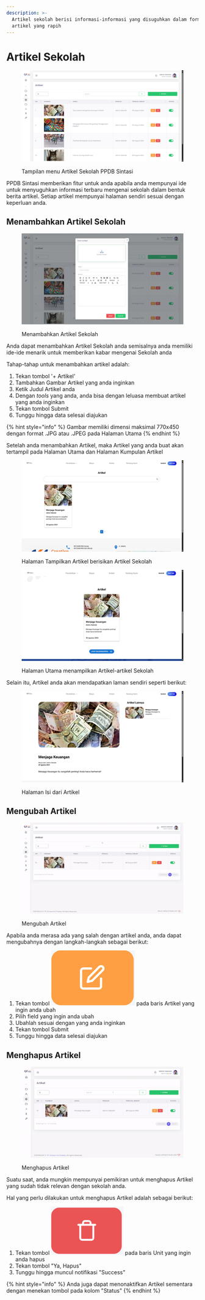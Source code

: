 ```yaml
---
description: >-
  Artikel sekolah berisi informasi-informasi yang disuguhkan dalam format
  artikel yang rapih
---
```


# Artikel Sekolah

<figure><img src="../../.gitbook/assets/image (27).png" alt=""><figcaption><p>Tampilan menu Artikel Sekolah PPDB Sintasi</p></figcaption></figure>

PPDB Sintasi memberikan fitur untuk anda apabila anda mempunyai ide untuk menyuguhkan informasi terbaru mengenai sekolah dalam bentuk berita artikel. Setiap artikel mempunyai halaman sendiri sesuai dengan keperluan anda.

## Menambahkan Artikel Sekolah

<figure><img src="../../.gitbook/assets/image (28).png" alt=""><figcaption><p>Menambahkan Artikel Sekolah</p></figcaption></figure>

Anda dapat menambahkan Artikel Sekolah anda semisalnya anda memiliki ide-ide menarik untuk memberikan kabar mengenai Sekolah anda

Tahap-tahap untuk menambahkan artikel adalah:

1. Tekan tombol '+ Artikel'
2. Tambahkan Gambar Artikel yang anda inginkan
3. Ketik Judul Artikel anda
4. Dengan _tools_ yang anda, anda bisa dengan leluasa membuat artikel yang anda inginkan
5. Tekan tombol Submit
6. Tunggu hingga data selesai diajukan

{% hint style="info" %}
Gambar memiliki dimensi maksimal 770x450 dengan format .JPG atau .JPEG pada Halaman Utama
{% endhint %}

Setelah anda menambahkan Artikel, maka Artikel yang anda buat akan tertampil pada Halaman Utama dan Halaman Kumpulan Artikel

<figure><img src="../../.gitbook/assets/image_2024-08-28_115341282.png" alt="" width="563"><figcaption><p>Halaman Tampilkan Artikel berisikan Artikel Sekolah</p></figcaption></figure>

<figure><img src="../../.gitbook/assets/image_2024-08-28_115423401.png" alt="" width="563"><figcaption><p>Halaman Utama menampilkan Artikel-artikel Sekolah</p></figcaption></figure>

Selain itu, Artikel anda akan mendapatkan laman sendiri seperti berikut:

<figure><img src="../../.gitbook/assets/image (1).png" alt="" width="563"><figcaption><p>Halaman Isi dari Artikel</p></figcaption></figure>

## Mengubah Artikel

<figure><img src="../../.gitbook/assets/ezgif-5-360afafb45.gif" alt=""><figcaption><p>Mengubah Artikel</p></figcaption></figure>

Apabila anda merasa ada yang salah dengan artikel anda, anda dapat mengubahnya dengan langkah-langkah sebagai berikut:

1. Tekan tombol <img src="../../.gitbook/assets/image (3).png" alt="" data-size="line"> pada baris Artikel yang ingin anda ubah
2. Pilih field yang ingin anda ubah
3. Ubahlah sesuai dengan yang anda inginkan
4. Tekan tombol Submit
5. Tunggu hingga data selesai diajukan

## Menghapus Artikel

<figure><img src="../../.gitbook/assets/ezgif-1-14705b440e.gif" alt=""><figcaption><p>Menghapus Artikel</p></figcaption></figure>

Suatu saat, anda mungkin mempunyai pemikiran untuk menghapus Artikel yang sudah tidak relevan dengan sekolah anda.

Hal yang perlu dilakukan untuk menghapus Artikel adalah sebagai berikut:

1. Tekan tombol <img src="../../.gitbook/assets/image (4).png" alt="" data-size="line"> pada baris Unit yang ingin anda hapus
2. Tekan tombol "Ya, Hapus"
3. Tunggu hingga muncul notifikasi "Success"

{% hint style="info" %}
Anda juga dapat menonaktifkan Artikel sementara dengan menekan tombol pada kolom "Status"
{% endhint %}
